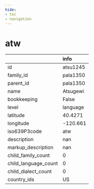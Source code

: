 ```yaml
---
hide:
- toc
- navigation
---
```

# atw
|                      | info     |
|:---------------------|:---------|
| id                   | atsu1245 |
| family_id            | pala1350 |
| parent_id            | pala1350 |
| name                 | Atsugewi |
| bookkeeping          | False    |
| level                | language |
| latitude             | 40.4271  |
| longitude            | -120.661 |
| iso639P3code         | atw      |
| description          | nan      |
| markup_description   | nan      |
| child_family_count   | 0        |
| child_language_count | 0        |
| child_dialect_count  | 0        |
| country_ids          | US       |